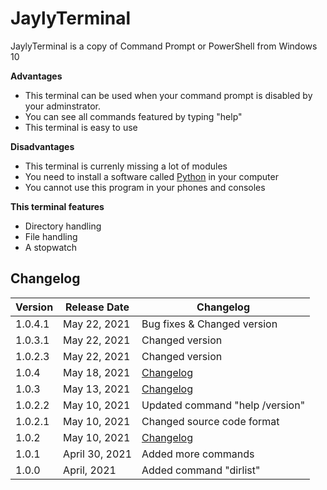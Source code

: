 # JaylyTerminal
JaylyTerminal is a copy of Command Prompt or PowerShell from Windows 10

**Advantages**
- This terminal can be used when your command prompt is disabled by your adminstrator.
- You can see all commands featured by typing "help"
- This terminal is easy to use

**Disadvantages**
- This terminal is currenly missing a lot of modules
- You need to install a software called [Python](https://www.python.org/downloads/release/python-394/) in your computer
- You cannot use this program in your phones and consoles

**This terminal features**
- Directory handling
- File handling
- A stopwatch

## Changelog
Version | Release Date | Changelog
--- | --- | ---
1.0.4.1 | May 22, 2021 | Bug fixes & Changed version
1.0.3.1 | May 22, 2021 | Changed version
1.0.2.3 | May 22, 2021 | Changed version
1.0.4 | May 18, 2021 | [Changelog](https://github.com/JaylyDev/JaylyTerminal/blob/changelogs/release%201.0.4.md)
1.0.3 | May 13, 2021 | [Changelog](https://github.com/JaylyDev/JaylyTerminal/blob/changelogs/release%201.0.3.md)
1.0.2.2 | May 10, 2021 | Updated command "help /version"
1.0.2.1 | May 10, 2021 | Changed source code format
1.0.2| May 10, 2021 | [Changelog](https://github.com/JaylyDev/JaylyTerminal/blob/changelogs/release%201.0.2.md)
1.0.1 | April 30, 2021 | Added more commands
1.0.0 | April, 2021 | Added command "dirlist"
